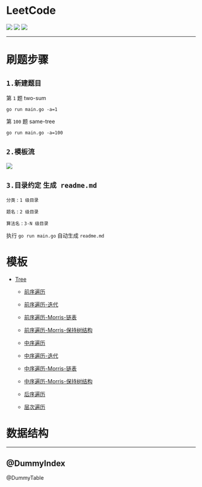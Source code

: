 # LeetCode

![](https://img.shields.io/badge/language-Go-blue.svg)
[![](https://img.shields.io/badge/link-leetcode-green.svg)](https://leetcode-cn.com/u/linbingyuan/)
[![](https://img.shields.io/badge/template-语雀-brightgreen)](https://www.yuque.com/daizhuansheng/lc/cfg57t)

---

# 刷题步骤

## `1.新建题目`
第 `1` 题 two-sum

`go run main.go -a=1`

第 `100` 题 same-tree

`go run main.go -a=100`

## `2.模板流`
[![](https://img.shields.io/badge/解题模板-语雀-brightgreen)](https://www.yuque.com/daizhuansheng/lc/cfg57t)

## `3.目录约定`  `生成 readme.md`

`分类` : `1 级目录`

`题名` : `2 级目录`

`算法名` : `3-N 级目录`

执行 `go run main.go` 自动生成 `readme.md`

# 模板
- [Tree](https://github.com/temporaries/leetcode/tree/master/templates/tree)
    - [前序遍历](https://github.com/temporaries/leetcode/blob/master/templates/tree/preorder.go)
    - [前序遍历-迭代](https://github.com/temporaries/leetcode/blob/master/templates/tree/preorder_stack.go)
    - [前序遍历-Morris-链表](https://github.com/temporaries/leetcode/blob/master/templates/tree/preorder_morris_break.go)
    - [前序遍历-Morris-保持树结构](https://github.com/temporaries/leetcode/blob/master/templates/tree/preorder_morris_keep.go)
    
    - [中序遍历](https://github.com/temporaries/leetcode/blob/master/templates/tree/inorder.go)
    - [中序遍历-迭代](https://github.com/temporaries/leetcode/blob/master/templates/tree/inorder_stack.go)
    - [中序遍历-Morris-链表](https://github.com/temporaries/leetcode/blob/master/templates/tree/inorder_morris_break.go)
    - [中序遍历-Morris-保持树结构](https://github.com/temporaries/leetcode/blob/master/templates/tree/inorder_morris_keep.go)

    - [后序遍历](https://github.com/temporaries/leetcode/blob/master/templates/tree/postorder.go)
    - [层次遍历](https://github.com/temporaries/leetcode/blob/master/templates/tree/bfs.go)

# 数据结构

---
@DummyIndex
---

@DummyTable